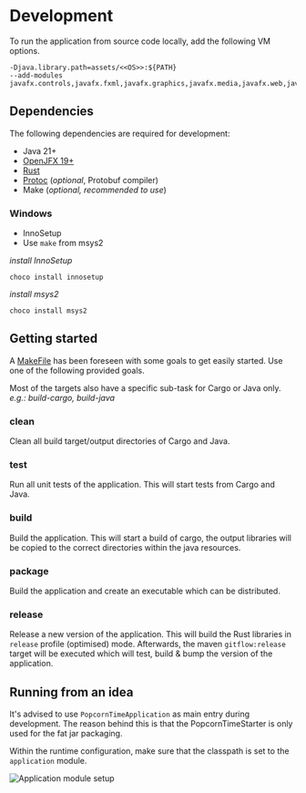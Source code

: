 # Development

To run the application from source code locally, add the following VM options.

    -Djava.library.path=assets/<<OS>>:${PATH}
    --add-modules javafx.controls,javafx.fxml,javafx.graphics,javafx.media,javafx.web,javafx.swing

## Dependencies

The following dependencies are required for development:

- Java 21+
- [OpenJFX 19+](https://gluonhq.com/products/javafx/)
- [Rust](https://www.rust-lang.org/tools/install)
- [Protoc](https://protobuf.dev/installation/) (_optional_, Protobuf compiler)
- Make (_optional, recommended to use_)

### Windows

- InnoSetup
- Use `make` from msys2

_install InnoSetup_
```shell
choco install innosetup
```

_install msys2_
```shell
choco install msys2
```

## Getting started

A [MakeFile](../Makefile) has been foreseen with some goals to get easily started.
Use one of the following provided goals.

Most of the targets also have a specific sub-task for Cargo or Java only.
_e.g.: build-cargo, build-java_

### clean

Clean all build target/output directories of Cargo and Java.

### test

Run all unit tests of the application.
This will start tests from Cargo and Java.

### build

Build the application.
This will start a build of cargo, the output libraries will be copied
to the correct directories within the java resources.

### package

Build the application and create an executable which can be distributed.

### release

Release a new version of the application.
This will build the Rust libraries in `release` profile (optimised) mode.
Afterwards, the maven `gitflow:release` target will be executed which will test, build & bump the version of the application.

## Running from an idea

It's advised to use `PopcornTimeApplication` as main entry during development. The reason behind this is that the
PopcornTimeStarter is only used for the fat jar packaging.

Within the runtime configuration, make sure that the classpath is set to the `application` module.

![Application module setup](https://i.imgur.com/EVDQLmS.png)